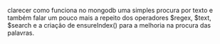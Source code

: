 clarecer como funciona no mongodb uma simples procura por texto e também falar um pouco mais a repeito dos operadores $regex, $text, $search e a criação de ensureIndex() para a melhoria na procura das palavras.
